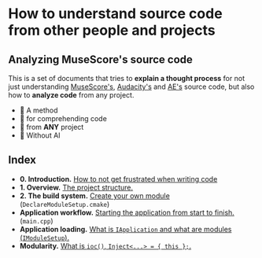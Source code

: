 # How to understand source code from other people and projects
## Analyzing MuseScore's source code

This is a set of documents that tries to **explain a thought process** for not just understanding [MuseScore's](https://github.com/musescore/MuseScore), [Audacity's](https://github.com/audacity/Audacity) and [AE's](https://github.com/advanced-effects/Advanced-Effects) source code, but also how to **analyze code** from any project.

- 📔 A method
- 🧠 for comprehending code
- 🚧 from **ANY** project
- 🤖 Without AI

## Index

- **0. Introduction.** [How to not get frustrated when writing code](/0-WARNING-FRUSTRATION.md)
- **1. Overview.** [The project structure.](/1-PROJECT-STRUCTURE.md)
- **2. The build system.** [Create your own module](/2-BUILD-SYSTEM.md) (`DeclareModuleSetup.cmake`)
- **Application workflow.** [Starting the application from start to finish.](/3-APPLICATION-WORKFLOW.md) (`main.cpp`)
- **Application loading.** [What is `IApplication` and what are modules (`IModuleSetup`).](/4-APPLICATION-LOADING.md)
- **Modularity.** [What is `ioc()`, `Inject<...> = { this };`.](/5-MODULARITY-INJECT-AND-IOC.md)

